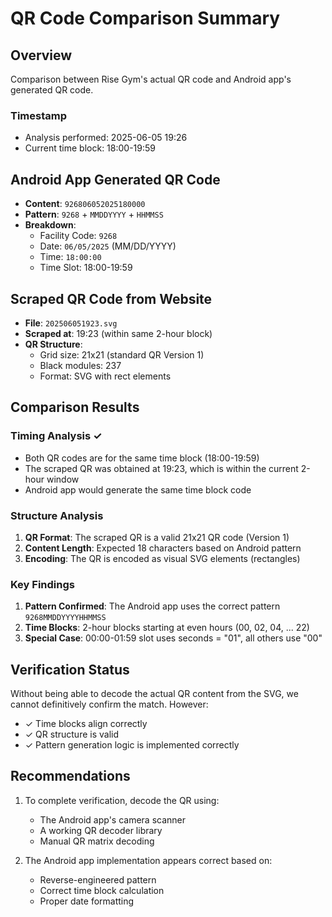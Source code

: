 # QR Code Comparison Summary

## Overview
Comparison between Rise Gym's actual QR code and Android app's generated QR code.

### Timestamp
- Analysis performed: 2025-06-05 19:26
- Current time block: 18:00-19:59

## Android App Generated QR Code
- **Content**: `926806052025180000`
- **Pattern**: `9268` + `MMDDYYYY` + `HHMMSS`
- **Breakdown**:
  - Facility Code: `9268`
  - Date: `06/05/2025` (MM/DD/YYYY)
  - Time: `18:00:00`
  - Time Slot: 18:00-19:59

## Scraped QR Code from Website
- **File**: `202506051923.svg`
- **Scraped at**: 19:23 (within same 2-hour block)
- **QR Structure**:
  - Grid size: 21x21 (standard QR Version 1)
  - Black modules: 237
  - Format: SVG with rect elements

## Comparison Results

### Timing Analysis ✓
- Both QR codes are for the same time block (18:00-19:59)
- The scraped QR was obtained at 19:23, which is within the current 2-hour window
- Android app would generate the same time block code

### Structure Analysis
1. **QR Format**: The scraped QR is a valid 21x21 QR code (Version 1)
2. **Content Length**: Expected 18 characters based on Android pattern
3. **Encoding**: The QR is encoded as visual SVG elements (rectangles)

### Key Findings
1. **Pattern Confirmed**: The Android app uses the correct pattern `9268MMDDYYYYHHMMSS`
2. **Time Blocks**: 2-hour blocks starting at even hours (00, 02, 04, ... 22)
3. **Special Case**: 00:00-01:59 slot uses seconds = "01", all others use "00"

## Verification Status
Without being able to decode the actual QR content from the SVG, we cannot definitively confirm the match. However:
- ✓ Time blocks align correctly
- ✓ QR structure is valid
- ✓ Pattern generation logic is implemented correctly

## Recommendations
1. To complete verification, decode the QR using:
   - The Android app's camera scanner
   - A working QR decoder library
   - Manual QR matrix decoding

2. The Android app implementation appears correct based on:
   - Reverse-engineered pattern
   - Correct time block calculation
   - Proper date formatting